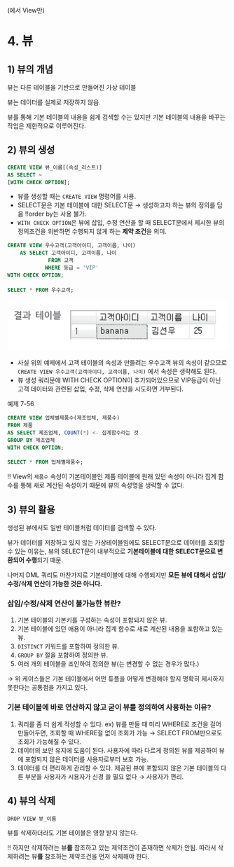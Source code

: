 (에서 View만)

# 4. 뷰

## 1) 뷰의 개념

뷰는 다른 테이블을 기반으로 만들어진 가상 테이블

뷰는 데이터를 실제로 저장하지 않음.

뷰를 통해 기본 테이블의 내용을 쉽게 검색할 수는 있지만 기본 테이블의 내용을 바꾸는 작업은 제한적으로 이루어진다.

## 2) 뷰의 생성

```sql
CREATE VIEW 뷰_이름[(속성_리스트)]
AS SELECT ~
[WITH CHECK OPTION];
```

- 뷰를 생성할 때는 `CREATE VIEW` 명령어를 사용.
- SELECT문은 기본 테이블에 대한 SELECT문 → 생성하고자 하는 뷰의 정의를 담음 ‼️order by는 사용 불가.
- `WITH CHECK OPTION`은 뷰에 삽입, 수정 연산을 할 때 SELECT문에서 제시한 뷰의 정의조건을 위반하면 수행되지 않게 하는 **제약 조건**을 의미.

```sql
CREATE VIEW 우수고객(고객아이디, 고객이름, 나이)
	AS SELECT 고객아이디, 고객이름, 나이
			 FROM 고객
			WHERE 등급 = 'VIP'
WITH CHECK OPTION;

SELECT * FROM 우수고객;
```

![](image/img.png)


- 사실 위의 예제에서 고객 테이블의 속성과 만들려는 우수고객 뷰의 속성이 같으므로 `CREATE VIEW 우수고객(고객아이디, 고객이름, 나이)` 에서 속성은 생략해도 된다.
- 뷰 생성 쿼리문에 WITH CHECK OPTION이 추가되어있으므로 VIP등급이 아닌 고객 데이터와 관련된 삽입, 수정, 삭제 연산을 시도하면 거부된다.

예제 7-56

```sql
CREATE VIEW 업체별제품수(제조업체, 제품수)
FROM 제품
AS SELECT 제조업체, COUNT(*) <- 집계함수라는 것
GROUP BY 제조업체
WITH CHECK OPTION;

SELECT * FROM 업체별제품수;
```

‼️ View의 `제품수` 속성이 기본테이블인 제품 테이블에 원래 있던 속성이 아니라 집계 함수를 통해 새로 계산된 속성이기 때문에 뷰의 속성명을 생략할 수 없다.

## 3) 뷰의 활용

생성된 뷰에서도 일반 테이블처럼 데이터를 검색할 수 있다.

뷰가 데이터를 저장하고 있지 않는 가상테이블임에도 SELECT문으로 데이터를 조회할 수 있는 이유는, 뷰의 SELECT문이 내부적으로 **기본테이블에 대한 SELECT문으로 변환되어 수행**되기 때문.

나머지 DML 쿼리도 마찬가지로 기본테이블에 대해 수행되지만 **모든 뷰에 대해서 삽입/수정/삭제 연산이 가능한 것은 아니다.**

### **삽입/수정/삭제 연산이 불가능한 뷰란?**

1. 기본 테이블의 기본키를 구성하는 속성이 포함되지 않은 뷰.
2. 기본 테이블에 있던 애용이 아니라 집계 함수로 새로 계산된 내용을 포함하고 있는 뷰.
3. `DISTINCT` 키워드를 포함하여 정의한 뷰.
4. `GROUP BY` 절을 포함하여 정의한 뷰.
5. 여러 개의 테이블을 조인하여 정의한 뷰(는 변경할 수 없는 경우가 많다.)

→ 위 케이스들은 기본 테이블에서 어떤 튜플을 어떻게 변경해야 할지 명확히 제시하지 못한다는 공통점을 가지고 있다.

### 기본 테이블에 바로 연산하지 않고 굳이 뷰를 정의하여 사용하는 이유?

1. 쿼리를 좀 더 쉽게 작성할 수 있다.
   ex) 뷰를 만들 때 미리 WHERE로 조건을 걸어 만들어두면, 조회할 때 WHERE절 없이 조회가 가능 → SELECT FROM만으로도 조회가 가능해질 수 있다.
2. 데이터의 보안 유지에 도움이 된다.
   사용자에 따라 다르게 정의된 뷰를 제공하여 뷰에 포함되지 않은 데이터를 사용자로부터 보호 가능.
3. 데이터를 더 편리하게 관리할 수 있다.
   제공된 뷰에 포함되지 않은 기본 테이블의 다른 부분을 사용자가 시용자가 신경 쓸 필요 없다 → 사용자가 편리.

## 4) 뷰의 삭제

`DROP VIEW 뷰_이름`

뷰를 삭제하더라도 기본 테이블은 영향 받지 않는다.

‼️ 하지만 삭제하려는 뷰**를** 참조하고 있는 제약조건이 존재하면 삭제가 안됨. 따라서 삭제하려는 뷰**를** 참조하는 제약조건을 먼저 삭제해야 한다.
